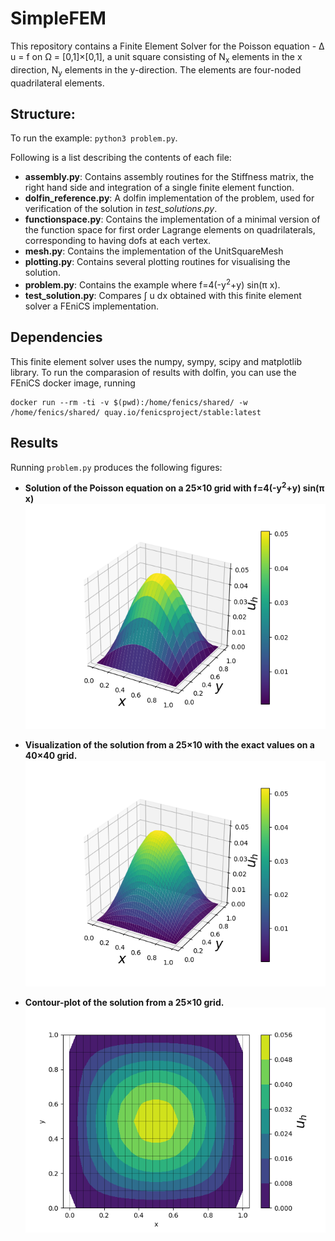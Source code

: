# SimpleFEM
This repository contains a Finite Element Solver for the Poisson equation - &Delta; u = f on &Omega; = [0,1]&#215;[0,1],
a unit square consisting of N<sub>x</sub> elements in the x direction, N<sub>y</sub> elements in the y-direction.
The elements are four-noded quadrilateral elements.

## Structure:
To run the example: `python3 problem.py`.

Following is a list describing the contents of each file:
- **assembly.py**: Contains assembly routines for the Stiffness matrix, the right hand side and integration of a single finite 
element function.
- **dolfin_reference.py**: A dolfin implementation of the problem, used for verification of the solution in *test_solutions.py*.
- **functionspace.py**: Contains the implementation of a minimal version of the function space for
first order Lagrange elements on quadrilaterals, corresponding to having dofs at each vertex.
- **mesh.py**: Contains the implementation of the UnitSquareMesh
- **plotting.py**: Contains several plotting routines for visualising the solution.
- **problem.py**: Contains the example where f=4(-y<sup>2</sup>+y) sin(&#960; x).
- **test_solution.py**: Compares &#8747; u dx obtained with this finite element solver a FEniCS implementation.


## Dependencies
This finite element solver uses the numpy, sympy, scipy and matplotlib library.
To run the comparasion of results with dolfin, you can use the FEniCS docker image, running
```
docker run --rm -ti -v $(pwd):/home/fenics/shared/ -w /home/fenics/shared/ quay.io/fenicsproject/stable:latest
```

## Results
Running `problem.py` produces the following figures:

- **Solution of the Poisson equation on a 25&#215;10 grid with f=4(-y<sup>2</sup>+y) sin(&#960; x)**
![Solution of the Poisson equation visualized](Figures/u_h.png)

- **Visualization of the solution from a 25&#215;10 with the exact values on a 40&#215;40 grid.**
![Custom mesh visualization](Figures/u_h_custom.png)

- **Contour-plot of the solution from a 25&#215;10 grid.**
![Custom mesh visualization](Figures/u_h_contour.png)
